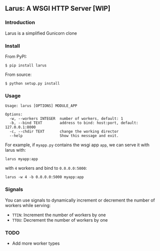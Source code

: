 Larus: A WSGI HTTP Server [WIP]
--------------------------

### Introduction

Larus is a simplified Gunicorn clone

### Install

From PyPI:

    $ pip install larus

From source:

    $ python setup.py install

### Usage

    Usage: larus [OPTIONS] MODULE_APP

    Options:
      -w, --workers INTEGER  number of workers, default: 1
      -b, --bind TEXT        address to bind: host:port, default: 127.0.0.1:8000
      -c, --chdir TEXT       change the working director
      --help                 Show this message and exit.

For example, if `myapp.py` contains the wsgi app `app`, we can serve it with larus with:

    larus myapp:app

with `4` workers and bind to `0.0.0.0:5000`:

    larus -w 4 -b 0.0.0.0:5000 myapp:app

### Signals

You can use signals to dynamically increment or decrement the number of workers while serving:

* `TTIN`: Increment the number of workers by one
* `TTOU`: Decrement the number of workers by one

### TODO

* Add more worker types
